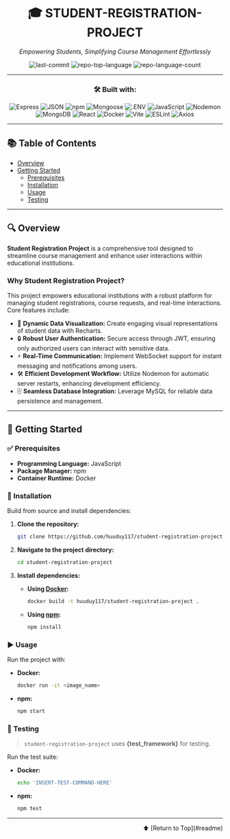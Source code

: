 <div align="center">

# 🎓 STUDENT-REGISTRATION-PROJECT

*Empowering Students, Simplifying Course Management Effortlessly*

![last-commit](https://img.shields.io/github/last-commit/huuduy117/student-registration-project?style=flat&logo=git&logoColor=white&color=0080ff)
![repo-top-language](https://img.shields.io/github/languages/top/huuduy117/student-registration-project?style=flat&color=0080ff)
![repo-language-count](https://img.shields.io/github/languages/count/huuduy117/student-registration-project?style=flat&color=0080ff)

---

### 🛠️ Built with:

![Express](https://img.shields.io/badge/Express-000000.svg?style=flat&logo=Express&logoColor=white)
![JSON](https://img.shields.io/badge/JSON-000000.svg?style=flat&logo=JSON&logoColor=white)
![npm](https://img.shields.io/badge/npm-CB3837.svg?style=flat&logo=npm&logoColor=white)
![Mongoose](https://img.shields.io/badge/Mongoose-F04D35.svg?style=flat&logo=Mongoose&logoColor=white)
![.ENV](https://img.shields.io/badge/.ENV-ECD53F.svg?style=flat&logo=dotenv&logoColor=black)
![JavaScript](https://img.shields.io/badge/JavaScript-F7DF1E.svg?style=flat&logo=JavaScript&logoColor=black)
![Nodemon](https://img.shields.io/badge/Nodemon-76D04B.svg?style=flat&logo=Nodemon&logoColor=white)
![MongoDB](https://img.shields.io/badge/MongoDB-47A248.svg?style=flat&logo=MongoDB&logoColor=white)
![React](https://img.shields.io/badge/React-61DAFB.svg?style=flat&logo=React&logoColor=black)
![Docker](https://img.shields.io/badge/Docker-2496ED.svg?style=flat&logo=Docker&logoColor=white)
![Vite](https://img.shields.io/badge/Vite-646CFF.svg?style=flat&logo=Vite&logoColor=white)
![ESLint](https://img.shields.io/badge/ESLint-4B32C3.svg?style=flat&logo=ESLint&logoColor=white)
![Axios](https://img.shields.io/badge/Axios-5A29E4.svg?style=flat&logo=Axios&logoColor=white)

</div>

---

## 📚 Table of Contents

- [Overview](#overview)
- [Getting Started](#getting-started)
  - [Prerequisites](#prerequisites)
  - [Installation](#installation)
  - [Usage](#usage)
  - [Testing](#testing)

---

## 🔍 Overview

**Student Registration Project** is a comprehensive tool designed to streamline course management and enhance user interactions within educational institutions.

### Why Student Registration Project?

This project empowers educational institutions with a robust platform for managing student registrations, course requests, and real-time interactions. Core features include:

- 🎨 **Dynamic Data Visualization:** Create engaging visual representations of student data with Recharts.
- 🔒 **Robust User Authentication:** Secure access through JWT, ensuring only authorized users can interact with sensitive data.
- ⚡ **Real-Time Communication:** Implement WebSocket support for instant messaging and notifications among users.
- 🛠️ **Efficient Development Workflow:** Utilize Nodemon for automatic server restarts, enhancing development efficiency.
- 🗄️ **Seamless Database Integration:** Leverage MySQL for reliable data persistence and management.

---

## 🚀 Getting Started

### ✅ Prerequisites

- **Programming Language:** JavaScript  
- **Package Manager:** npm  
- **Container Runtime:** Docker  

### 🧰 Installation

Build from source and install dependencies:

1. **Clone the repository:**

    ```bash
    git clone https://github.com/huuduy117/student-registration-project
    ```

2. **Navigate to the project directory:**

    ```bash
    cd student-registration-project
    ```

3. **Install dependencies:**

    - **Using [Docker](https://www.docker.com/):**

        ```bash
        docker build -t huuduy117/student-registration-project .
        ```

    - **Using [npm](https://www.npmjs.com/):**

        ```bash
        npm install
        ```

### ▶️ Usage

Run the project with:

- **Docker:**

    ```bash
    docker run -it <image_name>
    ```

- **npm:**

    ```bash
    npm start
    ```

### 🧪 Testing

> `student-registration-project` uses **{test_framework}** for testing.

Run the test suite:

- **Docker:**

    ```bash
    echo 'INSERT-TEST-COMMAND-HERE'
    ```

- **npm:**

    ```bash
    npm test
    ```

---

<div align="right">⬆️ [Return to Top](#readme)</div>
